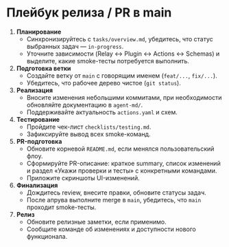 # Плейбук релиза / PR в main

1. **Планирование**
   - Синхронизируйтесь с `tasks/overview.md`, убедитесь, что статус выбранных задач — `in-progress`.
   - Уточните зависимости (Relay ↔ Plugin ↔ Actions ↔ Schemas) и выделите, какие smoke-тесты потребуется выполнить.
2. **Подготовка ветки**
   - Создайте ветку от `main` с говорящим именем (`feat/...`, `fix/...`).
   - Убедитесь, что рабочее дерево чистое (`git status`).
3. **Реализация**
   - Вносите изменения небольшими коммитами, при необходимости обновляйте документацию в `agent-md/`.
   - Поддерживайте актуальность `actions.yaml` и схем.
4. **Тестирование**
   - Пройдите чек-лист `checklists/testing.md`.
   - Зафиксируйте вывод всех smoke-команд.
5. **PR-подготовка**
   - Обновите корневой `README.md`, если менялся пользовательский флоу.
   - Сформируйте PR-описание: краткое summary, список изменений и раздел «Укажи проверки и тесты» с конкретными командами.
   - Приложите скриншоты UI-изменений.
6. **Финализация**
   - Дождитесь review, внесите правки, обновите статусы задач.
   - После апрува выполните merge в `main`, убедитесь, что `main` проходит smoke-тесты.
7. **Релиз**
   - Обновите релизные заметки, если применимо.
   - Сообщите команде об изменениях и доступности нового функционала.
